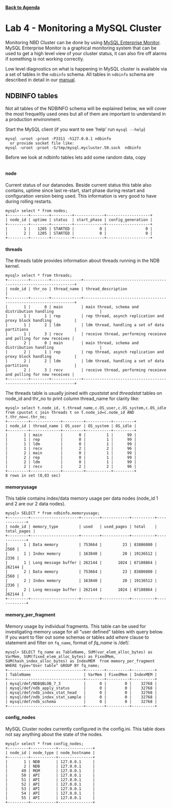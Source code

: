 **[Back to Agenda](./../README.md)**

# Lab 4 - Monitoring a MySQL Cluster

Monitoring NBD Cluster can be done by using [MySQL Enterprise Monitor](https://www.mysql.com/products/enterprise/monitor.html). MySQL Enterprise Monitor is a graphical monitoring system that can be used to get a high level view of your cluster status, it can also fire off alarms if something is not working correctly.

Low level diagnostics on what is happening in MySQL cluster is available via a set of tables in the `ndbinfo` schema. All tables in `ndbinfo` schema are described in detail in our [manual](https://dev.mysql.com/doc/refman/5.7/en/mysql-cluster-ndbinfo.html). 

NDBINFO tables
---------------
Not all tables of the NDBINFO schema will be explained below, we will cover the most frequeltly used ones but all of them are important to understand in a production environment.

Start the MySQL client (if you want to see 'help' run `mysql --help`)

```
mysql -uroot -proot -P3311 -h127.0.0.1 ndbinfo
  or provide socket file like:
mysql -uroot -proot -S/tmp/mysql.mycluster.50.sock  ndbinfo
```
Before we look at ndbinfo tables lets add some random data, copy 

```
```

#### node
Current status of our datanodes. Beside current status this table also contains, uptime since last re-start, start phase during restart and configuration version being used. This information is very good to have during rolling restarts.
```
mysql> select * from nodes;
+---------+--------+---------+-------------+-------------------+
| node_id | uptime | status  | start_phase | config_generation |
+---------+--------+---------+-------------+-------------------+
|       1 |   1205 | STARTED |           0 |                 0 |
|       2 |   1205 | STARTED |           0 |                 0 |
+---------+--------+---------+-------------+-------------------+
```
#### threads
The threads table provides information about threads running in the NDB kernel.
```
mysql> select * from threads;
+---------+--------+-------------+------------------------------------------------------------------+
| node_id | thr_no | thread_name | thread_description                                               |
+---------+--------+-------------+------------------------------------------------------------------+
|       1 |      0 | main        | main thread, schema and distribution handling                    |
|       1 |      1 | rep         | rep thread, asynch replication and proxy block handling          |
|       1 |      2 | ldm         | ldm thread, handling a set of data partitions                    |
|       1 |      3 | recv        | receive thread, performing receieve and polling for new receives |
|       2 |      0 | main        | main thread, schema and distribution handling                    |
|       2 |      1 | rep         | rep thread, asynch replication and proxy block handling          |
|       2 |      2 | ldm         | ldm thread, handling a set of data partitions                    |
|       2 |      3 | recv        | receive thread, performing receieve and polling for new receives |
+---------+--------+-------------+------------------------------------------------------------------+
```
The threads table is usually joined with *cpuststat* and *threadstat* tables on node_id and thr_no to print column thread_name for clarity like:
```
mysql> select t.node_id, t.thread_name,c.OS_user,c.OS_system,c.OS_idle from cpustat c join threads t on t.node_id=c.node_id AND t.thr_no=c.thr_no;
+---------+-------------+---------+-----------+---------+
| node_id | thread_name | OS_user | OS_system | OS_idle |
+---------+-------------+---------+-----------+---------+
|       1 | main        |       0 |         1 |      99 |
|       1 | rep         |       0 |         1 |      99 |
|       1 | ldm         |       0 |         1 |      99 |
|       1 | recv        |       2 |         2 |      96 |
|       2 | main        |       0 |         1 |      99 |
|       2 | rep         |       0 |         1 |      99 |
|       2 | ldm         |       0 |         1 |      99 |
|       2 | recv        |       2 |         2 |      96 |
+---------+-------------+---------+-----------+---------+
8 rows in set (0,03 sec)

```

#### memoryusage
This table contains index/data memory usage per data nodes (node_id 1 and 2 are our 2 data nodes).
```
mysql> SELECT * from ndbinfo.memoryusage;
+---------+---------------------+--------+------------+----------+-------------+
| node_id | memory_type         | used   | used_pages | total    | total_pages |
+---------+---------------------+--------+------------+----------+-------------+
|       1 | Data memory         | 753664 |         23 | 83886080 |        2560 |
|       1 | Index memory        | 163840 |         20 | 19136512 |        2336 |
|       1 | Long message buffer | 262144 |       1024 | 67108864 |      262144 |
|       2 | Data memory         | 753664 |         23 | 83886080 |        2560 |
|       2 | Index memory        | 163840 |         20 | 19136512 |        2336 |
|       2 | Long message buffer | 262144 |       1024 | 67108864 |      262144 |
+---------+---------------------+--------+------------+----------+-------------+
```

#### memory_per_fragment
Memory usage by individual fragments. This table can be used for investigating memory usage for all "user defined" tables with query below. If you want to filer out some schemas or tables add *where* clause to statement and filter on `fq_name`, format of *fq_name* is <schema>/def/<table>.
```
mysql> SELECT fq_name as TableName, SUM(var_elem_alloc_bytes) as VarMem, SUM(fixed_elem_alloc_bytes) as FixedMem, SUM(hash_index_alloc_bytes) as IndexMEM  from memory_per_fragment WHERE type="User table" GROUP BY fq_name;
+---------------------------------+--------+----------+----------+
| TableName                       | VarMem | FixedMem | IndexMEM |
+---------------------------------+--------+----------+----------+
| mysql/def/NDB$BLOB_7_3          |      0 |        0 |    32768 |
| mysql/def/ndb_apply_status      |      0 |        0 |    32768 |
| mysql/def/ndb_index_stat_head   |      0 |        0 |    32768 |
| mysql/def/ndb_index_stat_sample |      0 |        0 |    32768 |
| mysql/def/ndb_schema            |      0 |        0 |    32768 |
+---------------------------------+--------+----------+----------+
```

#### config_nodes
MySQL Cluster nodes currently configured in the config.ini. This table does not say anything about the state of the nodes.

```
mysql> select * from config_nodes;
+---------+-----------+---------------+
| node_id | node_type | node_hostname |
+---------+-----------+---------------+
|       1 | NDB       | 127.0.0.1     |
|       2 | NDB       | 127.0.0.1     |
|      49 | MGM       | 127.0.0.1     |
|      50 | API       | 127.0.0.1     |
|      51 | API       | 127.0.0.1     |
|      52 | API       | 127.0.0.1     |
|      53 | API       | 127.0.0.1     |
|      54 | API       | 127.0.0.1     |
|      55 | API       | 127.0.0.1     |
+---------+-----------+---------------+
```


